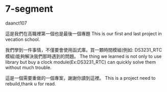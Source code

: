 # 7-segment
daanct107

這是我們在高職裡第一個也是最後一個專題
This is our first and last project in vecation school.

我們學到一件事情，不僅要會使用函式庫。買一顆時間模組(例如: DS3231_RTC模組)能夠解決我們那時遇到的問題。
The thing we learned is not only to use library but buy a clock module(Ex:DS3231_RTC) can quickly solve them without much trouble.

這是一個需要重做的一個專案，謝謝你讀到這裡。
This is a project need to rebuild,thank u for read.

